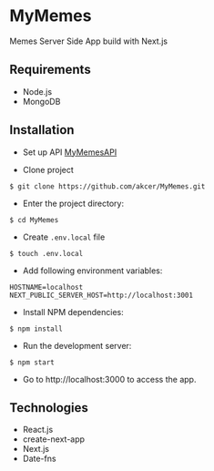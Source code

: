 # MyMemes

Memes Server Side App build with Next.js

## Requirements

- Node.js
- MongoDB

## Installation

- Set up API [MyMemesAPI](https://github.com/akcer/MyMemesAPI)

- Clone project

```
$ git clone https://github.com/akcer/MyMemes.git
```

- Enter the project directory:

```
$ cd MyMemes
```

- Create `.env.local` file

```
$ touch .env.local
```

- Add following environment variables:

```
HOSTNAME=localhost
NEXT_PUBLIC_SERVER_HOST=http://localhost:3001
```

- Install NPM dependencies:

```
$ npm install
```

- Run the development server:

```
$ npm start
```

- Go to http://localhost:3000 to access the app.

## Technologies

- React.js
- create-next-app
- Next.js
- Date-fns
